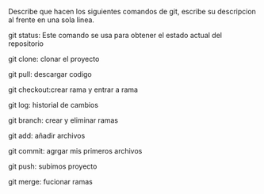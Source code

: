 Describe que hacen los siguientes comandos de git, escribe su descripcion al frente en una sola linea.

git status: Este comando se usa para obtener el estado actual del repositorio

git clone: clonar el proyecto 

git pull: descargar codigo 

git checkout:crear rama y entrar a rama

git log: historial de cambios

git branch: crear y eliminar ramas

git add: añadir archivos

git commit: agrgar mis primeros archivos 

git push: subimos proyecto

git merge: fucionar ramas
